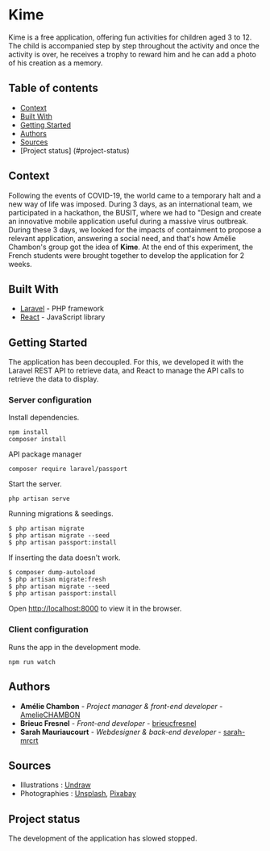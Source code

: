 # Kime
Kime is a free application, offering fun activities for children aged 3 to 12. The child is accompanied step by step throughout the activity and once the activity is over, he receives a trophy to reward him and he can add a photo of his creation as a memory.

## Table of contents
* [Context](#context)
* [Built With](#built-with)
* [Getting Started](#getting-started)
* [Authors](#authors)
* [Sources](#sources)
* [Project status] (#project-status)

## Context
Following the events of COVID-19, the world came to a temporary halt and a new way of life was imposed. During 3 days, as an international team, we participated in a hackathon, the BUSIT, where we had to "Design and create an innovative mobile application useful during a massive virus outbreak. During these 3 days, we looked for the impacts of containment to propose a relevant application, answering a social need, and that's how Amélie Chambon's group got the idea of **Kime**.
At the end of this experiment, the French students were brought together to develop the application for 2 weeks.

## Built With

* [Laravel](https://laravel.com/) - PHP framework
* [React](https://fr.reactjs.org/) - JavaScript library

## Getting Started
The application has been decoupled. For this, we developed it with the Laravel REST API to retrieve data, and React to manage the API calls to retrieve the data to display.

### Server configuration

Install dependencies.

```
npm install
composer install
```

API package manager

```
composer require laravel/passport
```

Start the server.

```
php artisan serve
```

Running migrations & seedings.

```shell
$ php artisan migrate
$ php artisan migrate --seed
$ php artisan passport:install
```

If inserting the data doesn't work.

```shell
$ composer dump-autoload 
$ php artisan migrate:fresh
$ php artisan migrate --seed
$ php artisan passport:install
```

Open [http://localhost:8000](http://localhost:8000) to view it in the browser.


### Client configuration

Runs the app in the development mode.

```
npm run watch
```

## Authors

* **Amélie Chambon** - *Project manager & front-end developer* - [AmelieCHAMBON](https://github.com/AmelieCHAMBON)
* **Brieuc Fresnel** - *Front-end developer* - [brieucfresnel](https://github.com/brieucfresnel)
* **Sarah Mauriaucourt** - *Webdesigner & back-end developer* - [sarah-mrcrt](https://github.com/sarah-mrcrt)

## Sources
* Illustrations : [Undraw](https://undraw.co/)
* Photographies : [Unsplash](https://unsplash.com/), [Pixabay](https://pixabay.com/)

## Project status
The development of the application has slowed stopped.
